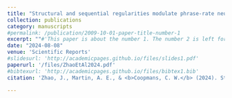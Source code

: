 ```yaml
---
title: "Structural and sequential regularities modulate phrase-rate neural tracking"
collection: publications
category: manuscripts
#permalink: /publication/2009-10-01-paper-title-number-1
excerpt: ""#'This paper is about the number 1. The number 2 is left for future work.'
date: "2024-08-08"
venue: 'Scientific Reports'
#slidesurl: 'http://academicpages.github.io/files/slides1.pdf'
paperurl: '/files/ZhaoEtAl2024.pdf'
#bibtexurl: 'http://academicpages.github.io/files/bibtex1.bib'
citation: 'Zhao, J., Martin, A. E., & <b>Coopmans, C. W.</b> (2024). Structural and sequential regularities modulate phrase-rate neural tracking. <i>Scientific Reports, 14</i>, 16603.'

---
```

